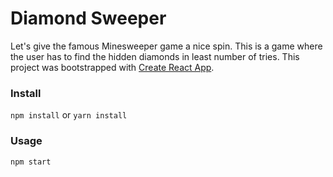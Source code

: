 # Diamond Sweeper
Let's give the famous Minesweeper game a nice spin. This is a game where the user has to find the hidden diamonds in least number of tries. This project was bootstrapped with [Create React App](https://github.com/facebook/create-react-app).

### Install
`npm install`
or
`yarn install`

### Usage
`npm start`